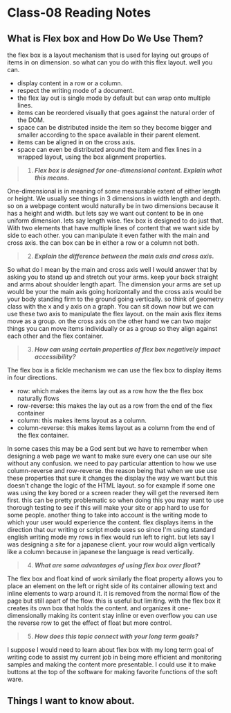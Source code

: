 # Class-08 Reading Notes

## What is Flex box and How Do We Use Them?

the flex box is a layout mechanism that is used for laying out groups of items in on dimension. so what can you do with this flex layout. well you can.

- display content in a row or a column.
- respect the writing mode of a document.
- the flex lay out is single mode by default but can wrap onto multiple lines.
- items can be reordered visually that goes against the natural order of the DOM.
- space can be distributed inside the item so they become bigger and smaller according to the space available in their parent element.
- items can be aligned in on the cross axis. 
- space can even be distributed around the item and flex lines in a wrapped layout, using the box alignment properties.

>1. ***Flex box is designed for one-dimensional content. Explain what this means.***

One-dimensional is in meaning of some measurable extent of either length or height. We usually see things in 3 dimensions in width length and depth. so on a webpage content would naturally be in two dimensions because it has a height and width. but lets say we want out content to be in one uniform dimension. lets say length wise. flex box is designed to do just that. With two elements that have multiple lines of content that we want side by side to each other. you can manipulate it even father with the main and cross axis. the can box can be in either a row or a column not both.

>2. ***Explain the difference between the main axis and cross axis.***

So what do I mean by the main and cross axis well I would answer that by asking you to stand up and stretch out your arms. keep your back straight and arms about shoulder length apart. The dimension your arms are set up would be your the  main axis going horizontally and the cross axis would be your body standing firm to the ground going vertically. so think of geometry class with the x and y axis on a graph. You can sit down now but we can use these two axis to manipulate the flex layout. on the main axis flex items move as a group. on the cross axis on the other hand we can two major things you can move items individually or as a group so they align against each other and the flex container. 

>3. ***How can using certain properties of flex box negatively impact accessibility?***

The flex box is a fickle mechanism we can use the flex box to display items in four directions.

- row: which makes the items lay out as a row how the the flex box naturally flows 
- row-reverse: this makes the lay out as a row from the end of the flex container 
- column: this makes items layout as a column.
- column-reverse: this makes items layout as a column from the end of the flex container.

In some cases this may be a God sent but we have to remember when designing a web page we want to make sure every one can use our site without any confusion. we need to pay particular attention to how we use column-reverse and row-reverse. the reason being that when we use use these properties that sure it changes the display the way we want but this doesn't change the logic of the HTML layout. so for example if some one was using the key bored or a screen reader they will get the reversed item first. this can be pretty problematic so when doing this you may want to use thorough testing to see if this will make your site or app hard to use for some people. another thing to take into account is the writing mode to which your user would experience the content. flex displays items in the direction that our writing or script mode uses so since I'm using standard english writing mode my rows in flex would run left to right. but lets say I was designing a site for a japanese client. your row would align vertically like a column because in japanese the language is read vertically. 

>4. ***What are some advantages of using flex box over float?***

The flex box and float kind of work similarly the float property allows you to place an element on the left or right side of its container allowing text and inline elements to warp around it. it is removed from the normal flow of the page but still apart of the flow. this is useful but limiting. with the flex box it creates its own box that holds the content. and organizes it one-dimensionally making its content stay inline or even overflow you can use the reverse row to get the effect of float but more control. 

>5. ***How does this topic connect with your long term goals?***

I suppose I would need to learn about flex box with my long term goal of writing code to assist my current job in being more efficient and monitoring samples and making the content more presentable. I could use it to make buttons at the top of the software for making favorite functions of the soft ware. 

## Things I want to know about.